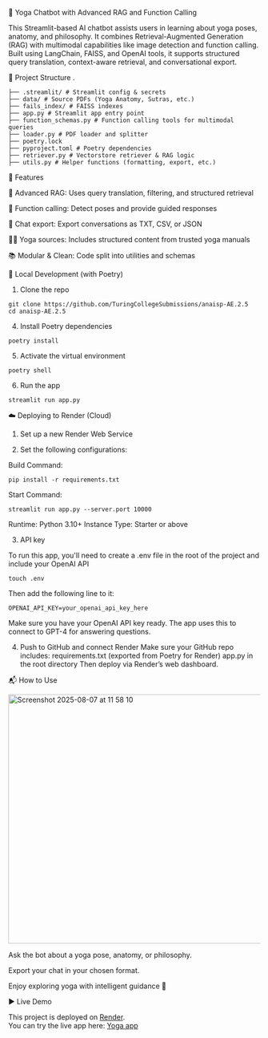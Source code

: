 🧘 Yoga Chatbot with Advanced RAG and Function Calling

This Streamlit-based AI chatbot assists users in learning about yoga poses, anatomy, and philosophy. 
It combines Retrieval-Augmented Generation (RAG) with multimodal capabilities like image detection and function calling. 
Built using LangChain, FAISS, and OpenAI tools, it supports structured query translation, context-aware retrieval, and conversational export.


📁 Project Structure
.
```
├── .streamlit/ # Streamlit config & secrets
├── data/ # Source PDFs (Yoga Anatomy, Sutras, etc.)
├── fails_index/ # FAISS indexes
├── app.py # Streamlit app entry point
├── function_schemas.py # Function calling tools for multimodal queries
├── loader.py # PDF loader and splitter
├── poetry.lock
├── pyproject.toml # Poetry dependencies
├── retriever.py # Vectorstore retriever & RAG logic
├── utils.py # Helper functions (formatting, export, etc.)

```
🧪 Features

🔎 Advanced RAG: Uses query translation, filtering, and structured retrieval

🤖 Function calling: Detect poses and provide guided responses

💬 Chat export: Export conversations as TXT, CSV, or JSON

🧘‍♀️ Yoga sources: Includes structured content from trusted yoga manuals

📚 Modular & Clean: Code split into utilities and schemas



🚀 Local Development (with Poetry)

1. Clone the repo
```
git clone https://github.com/TuringCollegeSubmissions/anaisp-AE.2.5
cd anaisp-AE.2.5
```

4. Install Poetry dependencies
```
poetry install
```

5. Activate the virtual environment
```
poetry shell
```

6. Run the app
```
streamlit run app.py
```

☁️ Deploying to Render (Cloud)

1. Set up a new Render Web Service

2. Set the following configurations:
  
Build Command:
```
pip install -r requirements.txt
```
   
Start Command: 
```
streamlit run app.py --server.port 10000
```
Runtime: Python 3.10+
Instance Type: Starter or above

3. API key


To run this app, you'll need to create a .env file in the root of the project and include your OpenAI API
```
touch .env
```

Then add the following line to it:
```
OPENAI_API_KEY=your_openai_api_key_here
```
Make sure you have your OpenAI API key ready. The app uses this to connect to GPT-4 for answering questions.


4. Push to GitHub and connect Render
Make sure your GitHub repo includes:
requirements.txt (exported from Poetry for Render)
app.py in the root directory
Then deploy via Render’s web dashboard.


📬 How to Use

<img width="1122" height="497" alt="Screenshot 2025-08-07 at 11 58 10" src="https://github.com/user-attachments/assets/edca27c3-b2ec-451b-a6fe-785eba892bf5" />

Ask the bot about a yoga pose, anatomy, or philosophy.

Export your chat in your chosen format.

Enjoy exploring yoga with intelligent guidance 🌿

▶️ Live Demo

This project is deployed on [Render](https://render.com).  
You can try the live app here: [Yoga app](https://yoga-app-k2wh.onrender.com)



